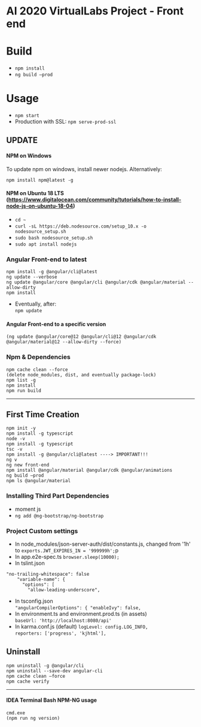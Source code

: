 # AI 2020 VirtualLabs Project - Front end

# Build
- `npm install`
- `ng build –prod`

# Usage
- `npm start`
- Production with SSL: `npm serve-prod-ssl`

## UPDATE

#### NPM on Windows

To update npm on windows, install newer nodejs. Alternatively:
```
npm install npm@latest -g
```

#### NPM on Ubuntu 18 LTS (https://www.digitalocean.com/community/tutorials/how-to-install-node-js-on-ubuntu-18-04)

- `cd ~`
- `curl -sL https://deb.nodesource.com/setup_10.x -o nodesource_setup.sh`
- `sudo bash nodesource_setup.sh`
- `sudo apt install nodejs`

### Angular Front-end to latest

```
npm install -g @angular/cli@latest
ng update --verbose
ng update @angular/core @angular/cli @angular/cdk @angular/material --allow-dirty
npm install
```

- Eventually, after:  
  `npm update`

#### Angular Front-end to a specific version

```
(ng update @angular/core@12 @angular/cli@12 @angular/cdk @angular/material@12 --allow-dirty --force)
```

### Npm & Dependencies

```
npm cache clean --force
(delete node_modules, dist, and eventually package-lock)
npm list -g
npm install
npm run build
```

----------------------------

## First Time Creation
```
npm init -y 
npm install -g typescript 
node -v 
npm install -g typescript 
tsc -v 
npm install -g @angular/cli@latest ----> IMPORTANT!!!
ng v 
ng new front-end
npm install @angular/material @angular/cdk @angular/animations 
ng build –prod 
npm ls @angular/material
```

### Installing Third Part Dependencies
- moment js
- `ng add @ng-bootstrap/ng-bootstrap`

### Project Custom settings
* In node_modules/json-server-auth/dist/constants.js, changed from '1h' to
  `exports.JWT_EXPIRES_IN = '999999h';`p
* In app.e2e-spec.ts
  `browser.sleep(10000);`
* In tslint.json

```
"no-trailing-whitespace": false
    "variable-name": {
      "options": [
        "allow-leading-underscore", 
```

* In tsconfig.json  
  `"angularCompilerOptions": {
  "enableIvy": false,  `
* In environment.ts and environment.prod.ts (in assets)  
  `baseUrl: 'http://localhost:8080/api'`
* In karma.conf.js  (default)
  `logLevel: config.LOG_INFO,`  
  `reporters: ['progress', 'kjhtml'],`

## Uninstall
```
npm uninstall -g @angular/cli 
npm uninstall --save-dev angular-cli 
npm cache clean –force 
npm cache verify	
```

--------------------------

#### IDEA Terminal Bash NPM-NG usage
```
cmd.exe
(npm run ng version)
```
